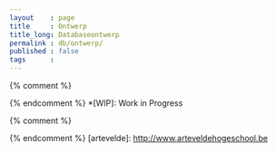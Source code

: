 ```yaml
---
layout    : page
title     : Ontwerp
title_long: Databaseontwerp
permalink : db/ontwerp/
published : false
tags      :
---
```


{% comment %}
<!-- ⚓ Afkortingen -->
{% endcomment %}
*[WIP]:                     Work in Progress

{% comment %}
<!-- ⚓ Hyperlinks -->
{% endcomment %}
[artevelde]:                http://www.arteveldehogeschool.be
